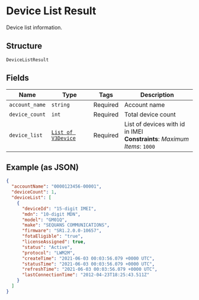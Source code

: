 
# Device List Result

Device list information.

## Structure

`DeviceListResult`

## Fields

| Name | Type | Tags | Description |
|  --- | --- | --- | --- |
| `account_name` | `string` | Required | Account name |
| `device_count` | `int` | Required | Total device count |
| `device_list` | [`List of V3Device`](../../doc/models/v3-device.md) | Required | List of devices with id in IMEI<br>**Constraints**: *Maximum Items*: `1000` |

## Example (as JSON)

```json
{
  "accountName": "0000123456-00001",
  "deviceCount": 1,
  "deviceList": [
    {
      "deviceId": "15-digit IMEI",
      "mdn": "10-digit MDN",
      "model": "GM01Q",
      "make": "SEQUANS COMMUNICATIONS",
      "firmware": "SR1.2.0.0-10657",
      "fotaEligible": "true",
      "licenseAssigned": true,
      "status": "Active",
      "protocol": "LWM2M",
      "createTime": "2021-06-03 00:03:56.079 +0000 UTC",
      "statusTime": "2021-06-03 00:03:56.079 +0000 UTC",
      "refreshTime": "2021-06-03 00:03:56.079 +0000 UTC",
      "lastConnectionTime": "2012-04-23T18:25:43.511Z"
    }
  ]
}
```

